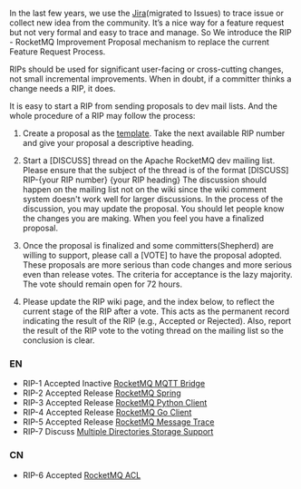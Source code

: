 In the last few years, we use the [Jira](https://issues.apache.org/jira/projects/ROCKETMQ)(migrated to Issues) to trace issue or collect new idea from the community. It’s a nice way for a feature request but not very formal and easy to trace and manage. So We introduce the RIP - RocketMQ Improvement Proposal mechanism to replace the current Feature Request Process. 

RIPs should be used for significant user-facing or cross-cutting changes, not small incremental improvements. When in doubt, if a committer thinks a change needs a RIP, it does. 

It is easy to start a RIP from sending proposals to dev mail lists. And the whole procedure of a RIP may follow the process:

1. Create a proposal as the [template](https://docs.google.com/document/d/19JssoEGnNp1x9MoXVMoeGCWSBnBdyv97FuGcIH1fV1g/edit). Take the next available RIP number and give your proposal a descriptive heading. 

2. Start a [DISCUSS] thread on the Apache RocketMQ dev mailing list. Please ensure that the subject of the thread is of the format [DISCUSS] RIP-{your RIP number} {your RIP heading} The discussion should happen on the mailing list not on the wiki since the wiki comment system doesn't work well for larger discussions. In the process of the discussion, you may update the proposal. You should let people know the changes you are making. When you feel you have a finalized proposal.

3. Once the proposal is finalized and some committers(Shepherd) are willing to support, please call a [VOTE] to have the proposal adopted. These proposals are more serious than code changes and more serious even than release votes. The criteria for acceptance is the lazy majority. The vote should remain open for 72 hours.

4. Please update the RIP wiki page, and the index below, to reflect the current stage of the RIP after a vote. This acts as the permanent record indicating the result of the RIP (e.g., Accepted or Rejected). Also, report the result of the RIP vote to the voting thread on the mailing list so the conclusion is clear.

### EN
* RIP-1 Accepted Inactive [RocketMQ MQTT Bridge](https://github.com/apache/rocketmq/wiki/RIP-1-MQTT-Bridge)
* RIP-2 Accepted Release [RocketMQ Spring](https://github.com/apache/rocketmq/wiki/RIP-2-RocketMQ-Spring)
* RIP-3 Accepted Release [RocketMQ Python Client](https://github.com/apache/rocketmq/wiki/RIP-3-RocketMQ-Python-Client)
* RIP-4 Accepted Release [RocketMQ Go Client](https://github.com/apache/rocketmq/wiki/RIP-4-RocketMQ-Go-Client)
* RIP-5 Accepted Release [RocketMQ Message Trace](https://github.com/apache/rocketmq/wiki/RIP-6-Message-Track-Trace)
* RIP-7 Discuss [Multiple Directories Storage Support](https://github.com/apache/rocketmq/wiki/RIP-7-Multiple-Directories-Storage-Support)
### CN
* RIP-6 Accepted [RocketMQ ACL](https://github.com/apache/rocketmq/wiki/RIP-5-RocketMQ-ACL)
